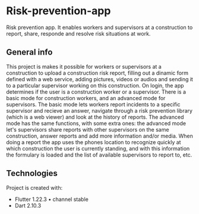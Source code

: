 # Risk-prevention-app
Risk prevention app. It enables workers and supervisors at a construction to report, share, responde and resolve risk situations at work.
## General info
This project is makes it possible for workers or supervisors at a construction to upload a construction risk report, filling out a dinamic form defined with a web service, adding pictures, videos or audios and sending it to a particular supervisor working on this construction. 
On login, the app determines if the user is a construction worker or a supervisor. There is a basic mode for construction workers, and an advanced mode for supervisors. The basic mode lets workers report incidents to a specific supervisor and recieve an answer, navigate through a risk prevention library (which is a web viewer) and look at the history of reports. The advanced mode has the same functions, with some extra ones: the advanced mode let's supervisors share reports with other supervisors on the same construction, answer reports and add more information and/or media.
When doing a report the app uses the phones location to recognize quickly at which construction the user is currently standing, and with this information the formulary is loaded and the list of available supervisors to report to, etc.

## Technologies
Project is created with:
* Flutter 1.22.3 • channel stable
* Dart 2.10.3